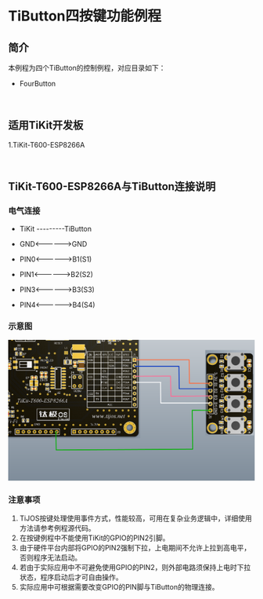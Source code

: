 # TiButton四按键功能例程

## 简介

本例程为四个TiButton的控制例程，对应目录如下：

- FourButton

  ​

## 适用TiKit开发板 

1.TiKit-T600-ESP8266A

​

## TiKit-T600-ESP8266A与TiButton连接说明

### 电气连接

- TiKit ---------TiButton

- GND<------>GND

- PIN0<------>B1(S1)

- PIN1<------>B2(S2)

- PIN3<------>B3(S3)

- PIN4<------>B4(S4)

### 示意图

![TiButton四按键功能例程](.\Picture\TiButton四按键功能例程.png)

### 注意事项

1. TiJOS按键处理使用事件方式，性能较高，可用在复杂业务逻辑中，详细使用方法请参考例程源代码。
2. 在按键例程中不能使用TiKit的GPIO的PIN2引脚。
3. 由于硬件平台内部将GPIO的PIN2强制下拉，上电期间不允许上拉到高电平，否则程序无法启动。
4. 若由于实际应用中不可避免使用GPIO的PIN2，则外部电路须保持上电时下拉状态，程序启动后才可自由操作。
5. 实际应用中可根据需要改变GPIO的PIN脚与TiButton的物理连接。